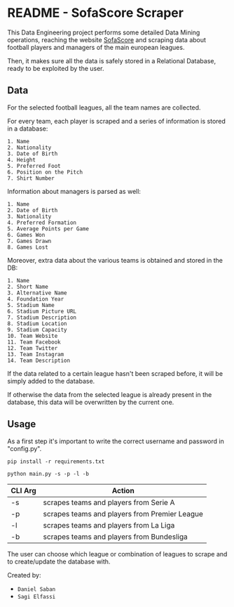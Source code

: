 # README -  SofaScore Scraper

This Data Engineering project performs some detailed Data Mining operations, reaching the website [SofaScore](https://www.sofascore.com/) and scraping data about football players and managers of the main european leagues. 

Then, it makes sure all the data is safely stored in a Relational Database, ready to be exploited by the user.

## Data

For the selected football leagues, all the team names are collected.

For every team, each player is scraped and a series of information is stored in a database:

```
1. Name
2. Nationality
3. Date of Birth
4. Height
5. Preferred Foot
6. Position on the Pitch
7. Shirt Number
```

Information about managers is parsed as well:

```
1. Name
2. Date of Birth
3. Nationality
4. Preferred Formation
5. Average Points per Game
6. Games Won
7. Games Drawn
8. Games Lost
```

Moreover, extra data about the various teams is obtained and stored in the DB:

```
1. Name
2. Short Name
3. Alternative Name
4. Foundation Year
5. Stadium Name
6. Stadium Picture URL
7. Stadium Description
8. Stadium Location
9. Stadium Capacity
10. Team Website
11. Team Facebook
12. Team Twitter
13. Team Instagram
14. Team Description
```

If the data related to a certain league hasn't been scraped before, it will be simply added to the database.

If otherwise the data from the selected league is already present in the database, this data will be overwritten by the current one.

## Usage

As a first step it's important to write the correct username and password in "config.py".

```
pip install -r requirements.txt
```

```
python main.py -s -p -l -b
```

CLI Arg | Action
------------ | ------------- 
-s | scrapes teams and players from Serie A
-p | scrapes teams and players from Premier League
-l | scrapes teams and players from La Liga
-b | scrapes teams and players from Bundesliga

The user can choose which league or combination of leagues to scrape and to create/update the database with.

Created by:
- `Daniel Saban`
- `Sagi Elfassi`
